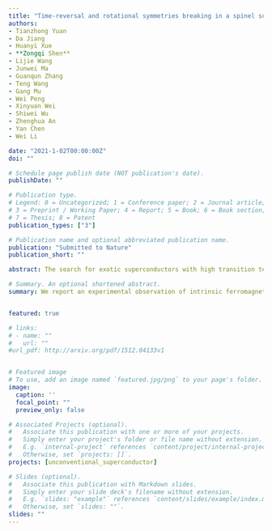 ```yaml
---
title: "Time-reversal and rotational symmetries breaking in a spinel superconductor"
authors:
- Tianzhong Yuan
- Da Jiang
- Huanyi Xue
- **Zongqi Shen**
- Lijie Wang
- Junwei Ma
- Guanqun Zhang
- Teng Wang
- Gang Mu
- Wei Peng
- Xinyuan Wei
- Shiwei Wu
- Zhenghua An
- Yan Chen
- Wei Li

date: "2021-1-02T00:00:00Z"
doi: ""

# Schedule page publish date (NOT publication's date).
publishDate: ""

# Publication type.
# Legend: 0 = Uncategorized; 1 = Conference paper; 2 = Journal article;
# 3 = Preprint / Working Paper; 4 = Report; 5 = Book; 6 = Book section;
# 7 = Thesis; 8 = Patent
publication_types: ["3"]

# Publication name and optional abbreviated publication name.
publication: "Submitted to Nature"
publication_short: ""

abstract: The search for exotic superconductors with high transition temperature ($T_{C}$) is a challenging task in condensed matter physics and materials science. Among them, the ferromagnetic superconductors with time-reversal symmetry breaking could display intrinsic coexistence of ferromagnetism and superconductivity, and has been extensively discussed in heavy fermions and non-centrosymmetric compounds. The correlation between ferromagnetism and superconductivity in these materials, however, remains elusive. Here, we report an experimental observation of intrinsic ferromagnetic superconductivity in high quality spinel oxide $LiTi_{2}O_{4}$ thin films. The spontaneous ferromagnetism with time-reversal symmetry breaking is found to coincide with the onset of superconductivity at $T_{C}$ of 13 K. Furthermore, spontaneous rotational symmetry breaking from four-fold to two-fold is also observed at the verge of its superconductivity in angular resolved transverse electrical resistance. These experimental findings suggest that $LiTi_{2}O_{4}$ is an unconventional superconductor with non-unitary triplet pairing. Our work sheds new light into exploring the interplay between magnetism and superconductivity in unconventional superconductors.

# Summary. An optional shortened abstract.
summary: We report an experimental observation of intrinsic ferromagnetic superconductivity and spontaneous rotational symmetry breaking in high quality spinel oxide $LiTi_{2}O_{4}$ thin films.


featured: true

# links:
# - name: ""
#   url: ""
#url_pdf: http://arxiv.org/pdf/1512.04133v1


# Featured image
# To use, add an image named `featured.jpg/png` to your page's folder. 
image:
  caption: ''
  focal_point: ""
  preview_only: false

# Associated Projects (optional).
#   Associate this publication with one or more of your projects.
#   Simply enter your project's folder or file name without extension.
#   E.g. `internal-project` references `content/project/internal-project/index.md`.
#   Otherwise, set `projects: []`.
projects: [unconventional_superconductor]

# Slides (optional).
#   Associate this publication with Markdown slides.
#   Simply enter your slide deck's filename without extension.
#   E.g. `slides: "example"` references `content/slides/example/index.md`.
#   Otherwise, set `slides: ""`.
slides: ""
---
```

